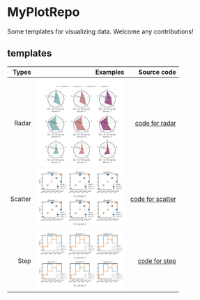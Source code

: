 # MyPlotRepo
Some templates for visualizing data. Welcome any contributions!

## templates
| Types | Examples | Source code |
| --:   | --:      | --:         |
| Radar | <img src="figure/radar_plot.png" width="200px"/> | [code for radar](src/draw_radar.ipynb) |
| Scatter | <img src="figure/scatter_plot.png" width="200px"/> | [code for scatter](src/draw_scatter.ipynb) |
| Step | <img src="figure/step_plot.png" width="200px"/> | [code for step](src/draw_step.ipynb) |
